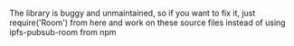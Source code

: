 The library is buggy and unmaintained, so if you want to fix it, just require('Room') from here and work on these source files instead of using ipfs-pubsub-room from npm